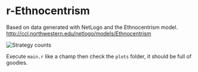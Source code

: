 # r-Ethnocentrism

Based on data generated with NetLogo and the Ethnocentrism model. http://ccl.northwestern.edu/netlogo/models/Ethnocentrism

![Strategy counts](https://i.imgur.com/Lv8VoZl.png)


Execute `main.r` like a champ then check the `plots` folder, it should be full of goodies.
